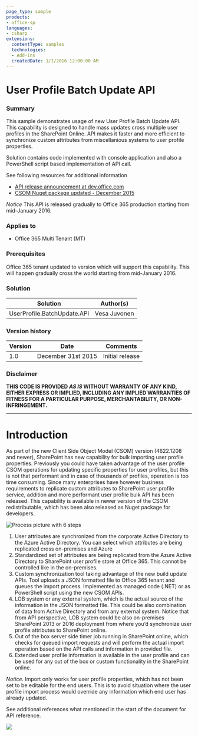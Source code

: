 ```yaml
---
page_type: sample
products:
- office-sp
languages:
- csharp
extensions:
  contentType: samples
  technologies:
  - Add-ins
  createdDate: 1/1/2016 12:00:00 AM
---
```

# User Profile Batch Update API #

### Summary ###
This sample demonstrates usage of new User Profile Batch Update API. This capability is designed to handle mass updates cross multiple user profiles in the SharePoint Online. API makes it faster and more efficient to synchronize custom attributes from miscellanious systems to user profile properties. 

Solution contains code implemented with console application and also a PowerShell script based implementation of API call.

See following resources for additional information
- [API release announcement at dev.office.com](https://dev.office.com/blogs/introducing-bulk-upa-custom-profile-properties-update-api)
- [CSOM Nuget package updated - December 2015](https://dev.office.com/blogs/new-sharepoint-csom-version-released-for-Office-365)

*Notice* This API is released gradually to Office 365 production starting from mid-January 2016. 

### Applies to ###
-  Office 365 Multi Tenant (MT)

### Prerequisites ###
Office 365 tenant updated to version which will support this capability. This will happen gradually cross the world starting from mid-January 2016.

### Solution ###
Solution | Author(s)
---------|----------
UserProfile.BatchUpdate.API | Vesa Juvonen

### Version history ###
Version  | Date | Comments
---------| -----| --------
1.0  | December 31st 2015 | Initial release

### Disclaimer ###
**THIS CODE IS PROVIDED *AS IS* WITHOUT WARRANTY OF ANY KIND, EITHER EXPRESS OR IMPLIED, INCLUDING ANY IMPLIED WARRANTIES OF FITNESS FOR A PARTICULAR PURPOSE, MERCHANTABILITY, OR NON-INFRINGEMENT.**


----------

# Introduction #
As part of the new Client Side Object Model (CSOM) version (4622.1208 and newer), SharePoint has new capability for bulk importing user profile properties. Previously you could have taken advantage of the user profile CSOM operations for updating specific properties for user profiles, but this is not that performant and in case of thousands of profiles, operation is too time consuming.
Since many enterprises have however business requirements to replicate custom attributes to SharePoint user profile service, addition and more performant user profile bulk API has been released. This capability is available in newer version of the CSOM redistributable, which has been also released as Nuget package for developers. 

![Process picture with 6 steps](http://i.imgur.com/f0bUVto.png)

1. User attributes are synchronized from the corporate Active Directory to the Azure Active Directory. You can select which attributes are being replicated cross on-premises and Azure
2.	Standardized set of attributes are being replicated from the Azure Active Directory to SharePoint user profile store at Office 365. This cannot be controlled like in the on-premises.
3.	Custom synchronization tool taking advantage of the new build update APIs. Tool uploads a JSON formatted file to Office 365 tenant and queues the import process. Implemented as managed code (.NET) or as PowerShell script using the new CSOM APIs.
4.	LOB system or any external system, which is the actual source of the information in the JSON formatted file. This could be also combination of data from Active Directory and from any external system. Notice that from API perspective, LOB system could be also on-premises SharePoint 2013 or 2016 deployment from where you’d synchronize user profile attributes to SharePoint online.
5.	Out of the box server side timer job running in SharePoint online, which checks for queued import requests and will perform the actual import operation based on the API calls and information in provided file. 
6.	Extended user profile information is available in the user profile and can be used for any out of the box or custom functionality in the SharePoint online. 

*Notice.* Import only works for user profile properties, which has not been set to be editable for the end users. This is to avoid situation where the user profile import process would override any information which end user has already updated.

See additional references what mentioned in the start of the document for API reference.


<img src="https://telemetry.sharepointpnp.com/pnp/samples/UserProfile.BatchUpdate.API" />
